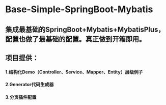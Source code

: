 # Base-Simple-SpringBoot-Mybatis
## 集成最基础的SpringBoot+Mybatis+MybatisPlus，配置也做了最基础的配置。真正做到开箱即用。

## 项目提供：
#### 1.结构化Demo（Controller、Service、Mapper、Entity）层级例子
#### 2.Generator代码生成器
#### 3.分页插件配置
